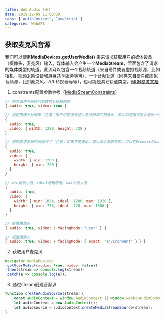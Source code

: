 ```yaml
---
title: Web Audio (三) 
date: 2019-12-09 11:00:00
tags: ['AudioContext','JavaScript']
categories: WebAPI
---
```



<!-- more -->

## 获取麦克风音源
我们可以使用**MediaDevices.getUserMedia()** 来来请求获取用户的媒体设备（摄像头，麦克风）输入，媒体输入会产生一个**MediaStream**，里面包含了请求的媒体类型的轨道。此流可以包含一个视频轨道（来自硬件或者虚拟视频源，比如相机、视频采集设备和屏幕共享服务等等）、一个音频轨道（同样来自硬件或虚拟音频源，比如麦克风、A/D转换器等等），也可能是其它轨道类型。[MDN参考文档](https://developer.mozilla.org/zh-CN/docs/Web/API/MediaDevices/getUserMedia)

1. constraints配置参数参考（[MediaStreamConstraints](https://developer.mozilla.org/zh-CN/docs/Web/API/MediaStreamConstraints)）

```js
// 同时请求不带任何参数的音频和视频
{ audio: true, video: true }

// 指定摄像头分辨率（注意：用户可能没有这么高分辨率的摄像头，那么浏览器可能会提供一个其它分辨率的视频）
{
  audio: true,
  video: { width: 1280, height: 720 }
}

// 强制要求视频的最低尺寸（注意：如果不能满足，那么将会获取失败，可以在Promise的catch中获取这个错误）
{
  audio: true,
  video: {
    width: { min: 1280 },
    height: { min: 720 }
  }
}

// min是最小值，ideal是理想值，max为最大值 
{
  audio: true,
  video: {
    width: { min: 1024, ideal: 1280, max: 1920 },
    height: { min: 776, ideal: 720, max: 1080 }
  }
}

// 前置摄像头
{ audio: true, video: { facingMode: "user" } }

// 后置摄像头
{ audio: true, video: { facingMode: { exact: "environment" } } }
```

2. 获取用户麦克风

```JavaScript
navigator.mediaDevices
.getUserMedia({audio: true, video: false})
.then(stream => console.log(stream))
.catch(e => console.log(e));
```

3. 通过stream创建音频源
```JavaScript
function createAudioSource(stream) {
    const AudioContext = window.AudioContext || window.webkitAudioContext;
    let audioContext = new AudioContext();
    let audioSource = audioContext.createMediaStreamSource(stream);
}
```

